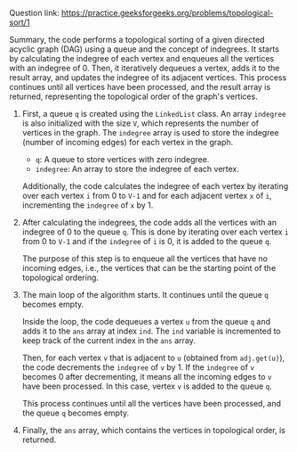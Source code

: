 
Question link: https://practice.geeksforgeeks.org/problems/topological-sort/1

 Summary, the code performs a topological sorting of a given directed acyclic graph (DAG) using a queue and the concept of indegrees. It starts by calculating the indegree of each vertex and enqueues all the vertices with an indegree of 0. Then, it iteratively dequeues a vertex, adds it to the result array, and updates the indegree of its adjacent vertices. This process continues until all vertices have been processed, and the result array is returned, representing the topological order of the graph's vertices.

1. First, a queue `q` is created using the `LinkedList` class. An array `indegree` is also initialized with the size `V`, which represents the number of vertices in the graph. The `indegree` array is used to store the indegree (number of incoming edges) for each vertex in the graph.

   - `q`: A queue to store vertices with zero indegree.
   - `indegree`: An array to store the indegree of each vertex.

   Additionally, the code calculates the indegree of each vertex by iterating over each vertex `i` from 0 to `V-1` and for each adjacent vertex `x` of `i`, incrementing the `indegree` of `x` by 1.

2. After calculating the indegrees, the code adds all the vertices with an indegree of 0 to the queue `q`. This is done by iterating over each vertex `i` from 0 to `V-1` and if the `indegree` of `i` is 0, it is added to the queue `q`.

   The purpose of this step is to enqueue all the vertices that have no incoming edges, i.e., the vertices that can be the starting point of the topological ordering.

3. The main loop of the algorithm starts. It continues until the queue `q` becomes empty.

   Inside the loop, the code dequeues a vertex `u` from the queue `q` and adds it to the `ans` array at index `ind`. The `ind` variable is incremented to keep track of the current index in the `ans` array.

   Then, for each vertex `v` that is adjacent to `u` (obtained from `adj.get(u)`), the code decrements the `indegree` of `v` by 1. If the `indegree` of `v` becomes 0 after decrementing, it means all the incoming edges to `v` have been processed. In this case, vertex `v` is added to the queue `q`.

   This process continues until all the vertices have been processed, and the queue `q` becomes empty.

4. Finally, the `ans` array, which contains the vertices in topological order, is returned.

